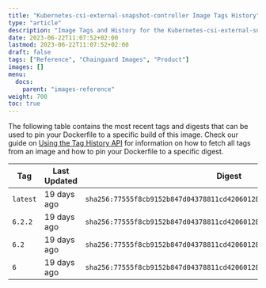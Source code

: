 ```yaml
---
title: "Kubernetes-csi-external-snapshot-controller Image Tags History"
type: "article"
description: "Image Tags and History for the Kubernetes-csi-external-snapshot-controller Chainguard Image"
date: 2023-06-22T11:07:52+02:00
lastmod: 2023-06-22T11:07:52+02:00
draft: false
tags: ["Reference", "Chainguard Images", "Product"]
images: []
menu:
  docs:
    parent: "images-reference"
weight: 700
toc: true
---
```


The following table contains the most recent tags and digests that can be used to pin your Dockerfile to a specific build of this image. Check our guide on [Using the Tag History API](/chainguard/chainguard-images/using-the-tag-history-api/) for information on how to fetch all tags from an image and how to pin your Dockerfile to a specific digest.

| Tag      | Last Updated | Digest                                                                    |
|----------|--------------|---------------------------------------------------------------------------|
| `latest` | 19 days ago  | `sha256:77555f8cb9152b847d04378811cd420601286d6107c2220592097a7774a01940` |
| `6.2.2`  | 19 days ago  | `sha256:77555f8cb9152b847d04378811cd420601286d6107c2220592097a7774a01940` |
| `6.2`    | 19 days ago  | `sha256:77555f8cb9152b847d04378811cd420601286d6107c2220592097a7774a01940` |
| `6`      | 19 days ago  | `sha256:77555f8cb9152b847d04378811cd420601286d6107c2220592097a7774a01940` |
